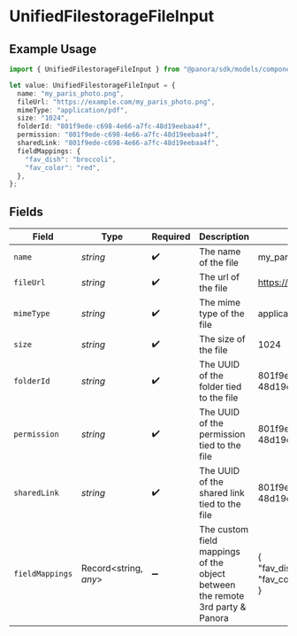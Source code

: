 # UnifiedFilestorageFileInput

## Example Usage

```typescript
import { UnifiedFilestorageFileInput } from "@panora/sdk/models/components";

let value: UnifiedFilestorageFileInput = {
  name: "my_paris_photo.png",
  fileUrl: "https://example.com/my_paris_photo.png",
  mimeType: "application/pdf",
  size: "1024",
  folderId: "801f9ede-c698-4e66-a7fc-48d19eebaa4f",
  permission: "801f9ede-c698-4e66-a7fc-48d19eebaa4f",
  sharedLink: "801f9ede-c698-4e66-a7fc-48d19eebaa4f",
  fieldMappings: {
    "fav_dish": "broccoli",
    "fav_color": "red",
  },
};
```

## Fields

| Field                                                                         | Type                                                                          | Required                                                                      | Description                                                                   | Example                                                                       |
| ----------------------------------------------------------------------------- | ----------------------------------------------------------------------------- | ----------------------------------------------------------------------------- | ----------------------------------------------------------------------------- | ----------------------------------------------------------------------------- |
| `name`                                                                        | *string*                                                                      | :heavy_check_mark:                                                            | The name of the file                                                          | my_paris_photo.png                                                            |
| `fileUrl`                                                                     | *string*                                                                      | :heavy_check_mark:                                                            | The url of the file                                                           | https://example.com/my_paris_photo.png                                        |
| `mimeType`                                                                    | *string*                                                                      | :heavy_check_mark:                                                            | The mime type of the file                                                     | application/pdf                                                               |
| `size`                                                                        | *string*                                                                      | :heavy_check_mark:                                                            | The size of the file                                                          | 1024                                                                          |
| `folderId`                                                                    | *string*                                                                      | :heavy_check_mark:                                                            | The UUID of the folder tied to the file                                       | 801f9ede-c698-4e66-a7fc-48d19eebaa4f                                          |
| `permission`                                                                  | *string*                                                                      | :heavy_check_mark:                                                            | The UUID of the permission tied to the file                                   | 801f9ede-c698-4e66-a7fc-48d19eebaa4f                                          |
| `sharedLink`                                                                  | *string*                                                                      | :heavy_check_mark:                                                            | The UUID of the shared link tied to the file                                  | 801f9ede-c698-4e66-a7fc-48d19eebaa4f                                          |
| `fieldMappings`                                                               | Record<string, *any*>                                                         | :heavy_minus_sign:                                                            | The custom field mappings of the object between the remote 3rd party & Panora | {<br/>"fav_dish": "broccoli",<br/>"fav_color": "red"<br/>}                    |